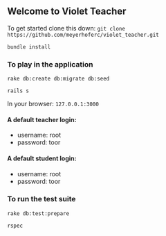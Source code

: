 ## Welcome to Violet Teacher

To get started clone this down:
`git clone https://github.com/meyerhoferc/violet_teacher.git`

`bundle install`

### To play in the application

`rake db:create db:migrate db:seed`

`rails s`

In your browser: `127.0.0.1:3000`

#### A default teacher login:

* username: root
* password: toor

#### A default student login:
* username: root
* password: toor

### To run the test suite
`rake db:test:prepare`

`rspec`
